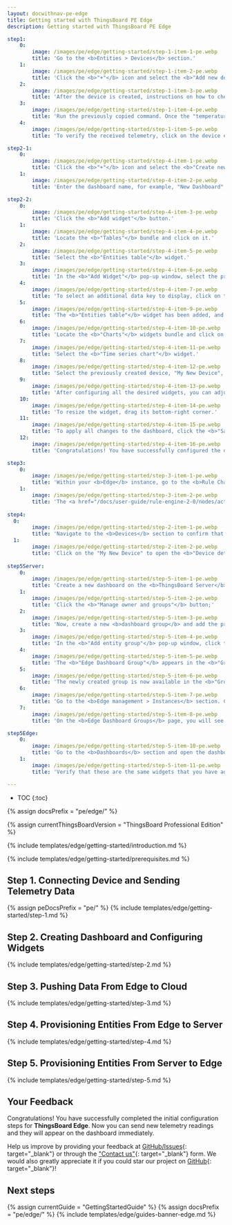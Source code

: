 ```yaml
---
layout: docwithnav-pe-edge
title: Getting started with ThingsBoard PE Edge
description: Getting started with ThingsBoard PE Edge

step1:
    0:
        image: /images/pe/edge/getting-started/step-1-item-1-pe.webp
        title: 'Go to the <b>Entities > Devices</b> section.'
    1:
        image: /images/pe/edge/getting-started/step-1-item-2-pe.webp
        title: 'Click the <b>"+"</b> icon and select the <b>"Add new device"</b> option. Enter a name for the device, for example, "My New Device". No other changes are required. Click the <b>"Add"</b> button to create the device.'
    2:
        image: /images/pe/edge/getting-started/step-1-item-3-pe.webp
        title: 'After the device is created, instructions on how to check its <b>connectivity</b> will be provided. Select the <b>messaging protocol</b> and your <b>operating system</b>. Install the required client tools, then copy the provided command.'
    3:
        image: /images/pe/edge/getting-started/step-1-item-4-pe.webp
        title: 'Run the previously copied command. Once the "temperature" readings are published, the device state will change from <span style="color:red">"Inactive"</span> to <span style="color:green">"Active"</span>, and you will see the published "temperature" readings. Finally, close the connectivity window.'
    4:
        image: /images/pe/edge/getting-started/step-1-item-5-pe.webp
        title: 'To verify the received telemetry, click on the device entity and open the <b>"Latest Telemetry"</b> tab.'

step2-1:
    0:
        image: /images/pe/edge/getting-started/step-4-item-1-pe.webp
        title: 'Click the <b>"+"</b> icon and select the <b>"Create new dashboard"</b> option from the drop-down menu.'
    1:
        image: /images/pe/edge/getting-started/step-4-item-2-pe.webp
        title: 'Enter the dashboard name, for example, "New Dashboard", and click the <b>"Add"</b> button to create the dashboard.'

step2-2:
    0:
        image: /images/pe/edge/getting-started/step-4-item-3-pe.webp
        title: 'Click the <b>"Add widget"</b> button.'
    1:
        image: /images/pe/edge/getting-started/step-4-item-4-pe.webp
        title: 'Locate the <b>"Tables"</b> bundle and click on it.'
    2:
        image: /images/pe/edge/getting-started/step-4-item-5-pe.webp
        title: 'Select the <b>"Entities table"</b> widget.'
    3:
        image: /images/pe/edge/getting-started/step-4-item-6-pe.webp
        title: 'In the <b>"Add Widget"</b> pop-up window, select the previously created device, "My New Device", in the <b>"Device"</b> field.<ul><li>The <b>“name”</b> key has already been added to the <b>“Columns”</b> section. It will display the column with the device name.</li><li>To add another column with different key value, click the <b>"Add column"</b> button.</li></ul>'
    4:
        image: /images/pe/edge/getting-started/step-4-item-7-pe.webp
        title: 'To select an additional data key to display, click on the newly appeared field. In the drop-down menu, you will see the list of the available data keys. Select the <b>"temperature"</b> data key. Click the <b>"Add"</b> button.'
    5:
        image: /images/pe/edge/getting-started/step-4-item-9-pe.webp
        title: 'The <b>"Entities table"</b> widget has been added, and <b>"My New Device"</b> is now displayed in the list. To add another widget, click the <b>"Add widget"</b> button.'
    6:
        image: /images/pe/edge/getting-started/step-4-item-10-pe.webp
        title: 'Locate the <b>"Charts"</b> widgets bundle and click on it.'
    7:
        image: /images/pe/edge/getting-started/step-4-item-11-pe.webp
        title: 'Select the <b>"Time series chart"</b> widget.'
    8:
        image: /images/pe/edge/getting-started/step-4-item-12-pe.webp
        title: 'Select the previously created device, "My New Device", as the <b>data source</b>, and click the <b>"Add"</b> button. The <b>"Time series chart"</b> widget has been successfully added to the dashboard.'
    9:
        image: /images/pe/edge/getting-started/step-4-item-13-pe.webp
        title: 'After configuring all the desired widgets, you can adjust their size and placement on the dashboard as needed. Drag and drop the widget to reposition it on the dashboard.'
    10:
        image: /images/pe/edge/getting-started/step-4-item-14-pe.webp
        title: 'To resize the widget, drag its bottom-right corner.'
    11:
        image: /images/pe/edge/getting-started/step-4-item-15-pe.webp
        title: 'To apply all changes to the dashboard, click the <b>"Save"</b> button in the upper-right corner of the screen.'
    12:
        image: /images/pe/edge/getting-started/step-4-item-16-pe.webp
        title: 'Congratulations! You have successfully configured the dashboard. Now, all new telemetry readings will instantly appear on the dashboard widgets.'

step3:
    0:
        image: /images/pe/edge/getting-started/step-3-item-1-pe.webp
        title: 'Within your <b>Edge</b> instance, go to the <b>Rule Chains</b> section and open the <b>"Edge Root Rule Chain"</b>.'
    1:
        image: /images/pe/edge/getting-started/step-3-item-2-pe.webp
        title: 'The <a href="/docs/user-guide/rule-engine-2-0/nodes/action/push-to-cloud/" target="_blank">Push to Cloud</a> rule node is used to transmit messages from edge to cloud after they have been stored in the local database.'
    
step4:
  0:
        image: /images/pe/edge/getting-started/step-2-item-1-pe.webp
        title: 'Navigate to the <b>Devices</b> section to confirm that the newly created device, "My New Device", has been published to the <b>ThingsBoard Server (Cloud)</b>.'
  1:
        image: /images/pe/edge/getting-started/step-2-item-2-pe.webp
        title: 'Click on the "My New Device" to open the <b>"Device details"</b> page and select the <b>"Relations"</b> tab. Switch the direction from <b>"From"</b> to <b>"To"</b> to view the relation to the Edge that provisioned this device.'
    
step5Server:
    0:
        image: /images/pe/edge/getting-started/step-5-item-1-pe.webp
        title: 'Create a new dashboard on the <b>ThingsBoard Server</b>. Click the <b>"Dashboard details"</b> icon to view details;'
    1:
        image: /images/pe/edge/getting-started/step-5-item-2-pe.webp
        title: 'Click the <b>"Manage owner and groups"</b> button;'
    2:
        image: /images/pe/edge/getting-started/step-5-item-3-pe.webp
        title: 'Now, create a new <b>dashboard group</b> and add the previously created dashboard to it. Enter a name for the new dashboard group (for example, "Edge Dashboard Group") in the <b>"Groups"</b> field, and click the <b>"Create a new one!"</b> link.'
    3:
        image: /images/pe/edge/getting-started/step-5-item-4-pe.webp
        title: 'In the <b>"Add entity group"</b> pop-up window, click the <b>"Add"</b> button.'
    4:
        image: /images/pe/edge/getting-started/step-5-item-5-pe.webp
        title: 'The <b>"Edge Dashboard Group"</b> appears in the <b>"Groups"</b> field. Click the <b>"Update"</b> button.'
    5:
        image: /images/pe/edge/getting-started/step-5-item-6-pe.webp
        title: 'The newly created group is now available in the <b>"Groups"</b> column.'
    6:
        image: /images/pe/edge/getting-started/step-5-item-7-pe.webp
        title: 'Go to the <b>Edge management > Instances</b> section. Click the <b>"Manage edge dashboard groups"</b> icon of the instance in question.'
    7:
        image: /images/pe/edge/getting-started/step-5-item-8-pe.webp
        title: 'On the <b>Edge Dashboard Groups</b> page, you will see all the dashboard groups that are already assigned to this <b>Edge</b>. To assign another dashboard group, click the <b>"+"</b> icon and select "Edge Dashboard Group" from the drop-down-menu. Click the <b>"Assign"</b> button.'

step5Edge:
    0:
        image: /images/pe/edge/getting-started/step-5-item-10-pe.webp
        title: 'Go to the <b>Dashboards</b> section and open the dashboard you have created on the <b>ThingsBoard Professional Edition Server</b>'    
    1:
        image: /images/pe/edge/getting-started/step-5-item-11-pe.webp
        title: 'Verify that these are the same widgets that you have added on the Cloud.'

---
```


* TOC
{:toc}

{% assign docsPrefix = "pe/edge/" %}

{% assign currentThingsBoardVersion = "ThingsBoard Professional Edition" %}

{% include templates/edge/getting-started/introduction.md %}

{% include templates/edge/getting-started/prerequisites.md %}

## Step 1. Connecting Device and Sending Telemetry Data

{% assign peDocsPrefix = "pe/" %}
{% include templates/edge/getting-started/step-1.md %}

## Step 2. Creating Dashboard and Configuring Widgets

{% include templates/edge/getting-started/step-2.md %}

## Step 3. Pushing Data From Edge to Cloud

{% include templates/edge/getting-started/step-3.md %}

## Step 4. Provisioning Entities From Edge to Server

{% include templates/edge/getting-started/step-4.md %}

## Step 5. Provisioning Entities From Server to Edge

{% include templates/edge/getting-started/step-5.md %}

## Your Feedback

Congratulations! You have successfully completed the initial configuration steps for **ThingsBoard Edge**. Now you can send new telemetry readings and they will appear on the dashboard immediately.

Help us improve by providing your feedback at [GitHub/Issues](https://github.com/thingsboard/thingsboard-edge/issues){: target="_blank"} or through the ["Contact us"](https://thingsboard.io/docs/contact-us/){: target="_blank"} form.
We would also greatly appreciate it if you could star our project on [GitHub](https://github.com/thingsboard/thingsboard-edge){: target="_blank"}!

## Next steps

{% assign currentGuide = "GettingStartedGuide" %}
{% assign docsPrefix = "pe/edge/" %}
{% include templates/edge/guides-banner-edge.md %}
